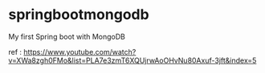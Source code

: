 # springbootmongodb

My first Spring boot with MongoDB 

ref : https://www.youtube.com/watch?v=XWa8zgh0FMo&list=PLA7e3zmT6XQUjrwAoOHvNu80Axuf-3jft&index=5
